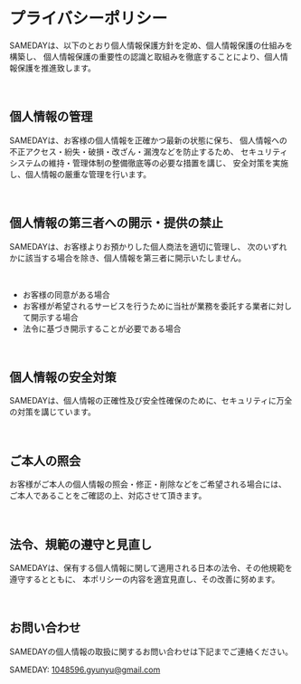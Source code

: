 # プライバシーポリシー

SAMEDAYは、以下のとおり個人情報保護方針を定め、個人情報保護の仕組みを構築し、
個人情報保護の重要性の認識と取組みを徹底することにより、個人情報保護を推進致します。

<br>

## 個人情報の管理

SAMEDAYは、お客様の個人情報を正確かつ最新の状態に保ち、
個人情報への不正アクセス・紛失・破損・改ざん・漏洩などを防止するため、
セキュリティシステムの維持・管理体制の整備徹底等の必要な措置を講じ、
安全対策を実施し、個人情報の厳重な管理を行います。

<br>

## 個人情報の第三者への開示・提供の禁止

SAMEDAYは、お客様よりお預かりした個人商法を適切に管理し、
次のいずれかに該当する場合を除き、個人情報を第三者に開示いたしません。

<br>

* お客様の同意がある場合
* お客様が希望されるサービスを行うために当社が業務を委託する業者に対して開示する場合
* 法令に基づき開示することが必要である場合

<br>

## 個人情報の安全対策

SAMEDAYは、個人情報の正確性及び安全性確保のために、セキュリティに万全の対策を講じています。

<br>

## ご本人の照会

お客様がご本人の個人情報の照会・修正・削除などをご希望される場合には、
ご本人であることをご確認の上、対応させて頂きます。

<br>

## 法令、規範の遵守と見直し

SAMEDAYは、保有する個人情報に関して適用される日本の法令、その他規範を遵守するとともに、
本ポリシーの内容を適宜見直し、その改善に努めます。

<br>

## お問い合わせ

SAMEDAYの個人情報の取扱に関するお問い合わせは下記までご連絡ください。

SAMEDAY: 1048596.gyunyu@gmail.com
